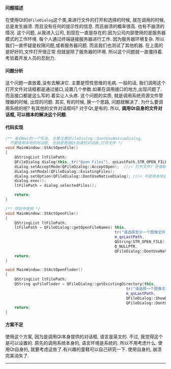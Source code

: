 #### 问题描述

在使用Qt的`QFileDialog`这个类,来进行文件的打开和选择的时候, 就在调用的时候, 总是发生崩溃. 而且没有任何的提示性的信息. 而且崩溃的概率很高. 也有不崩溃的情况. 这个问题, 从我进入公司, 到现在一直是存在的.因为公司内部使用的是服务器模式的工作环境. 每个人通过终端链接服务器进行工作. 因为服务器环境复杂. 所以我们一直怀疑是权限问题,或者服务器问题. 而且我们也测试了其他机器. 在上面的是好好的,文件打开很正常.但就是除了服务器的环境. 所以这个问题就一直僵持着. 考验着开发人员的忍耐力.

#### 问题分析

这个问题一直放着,没有去解决它. 主要是惯性思维的毛病. 一般的话, 我们调用这个打开文件对话框都是通过接口,设置几个参数.如果在调用接口的地方,出现问题了. 而且接口都是这么写的.着实让人头疼. 这个问题的实质, 就是调用系统资源文件管理器的时候, 出现的问题. 其实, 有的时候, 换一个思路, 问题就解决了. 为什么要调用系统的呢? 有其他的文件对话框吗? 对于Qt,是有的. 所以, **调用Qt自身的文件对话框, 可以根本的解决这个问题**.

#### 代码实现

```cpp
/** 来自Net的一个写法, 主要注意QFileDialog::DontUseNativeDialog,
  不要使用本地的对话框, 也就是使用Qt自身的对话框,打开文件 */
void MainWindow::StActOpenFile()
{
    QStringList ltFilePath;
    QFileDialog dialog(this, tr("Open Files"), qsLastPath,STR_OPEN_FILE);
    dialog.setAcceptMode(QFileDialog::AcceptOpen);  ///< 打开文件? 好像默认就是
    dialog.setModal(QFileDialog::ExistingFiles);
    dialog.setOption(QFileDialog::DontUseNativeDialog); ///< 不是用本地对话框
    dialog.exec();
    ltFilePath = dialog.selectedFiles();

    return;
}

/** 项目中使用 */
void MainWindow::StActOpenFile()
{
    QStringList ltFilePath;
    ltFilePath = QFileDialog::getOpenFileNames( this,
                                                tr("请选择至少一个图像文件"),
                                                m_qsLastPath,
                                                QString(STR_OPEN_FILE),
                                                Q_NULLPTR,
                                                QFileDialog::DontUseNativeDialog);
    return;
}

void MainWindow::StActOpenFloder()
{
    QStringList ltFilePath;
    QString qsFileFloder = QFileDialog::getExistingDirectory(this,
                                                     tr("请选择一个图像文件夹"),
                                                     m_qsLastPath,
                                                     QFileDialog::ShowDirsOnly |
                                                     QFileDialog::DontUseNativeDialog );
    return;
}
```

#### 方案不足

使用这个方案, 因为是调用Qt本身提供的对话框, 语言是英文的. 不过, 我觉得这个是可以设置的. 原先的调用系统本身的, 语言环境是系统的. 所以不用考虑什么. 使用Qt自身的, 就要考虑这些了.有兴趣的童鞋可以自己研究一下. 使用自身的, 崩溃完美消失了.

---
